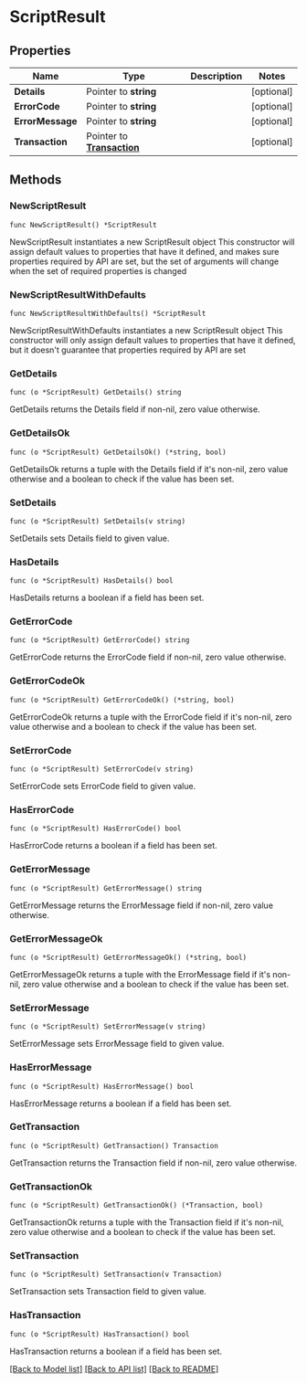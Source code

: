 # ScriptResult

## Properties

Name | Type | Description | Notes
------------ | ------------- | ------------- | -------------
**Details** | Pointer to **string** |  | [optional] 
**ErrorCode** | Pointer to **string** |  | [optional] 
**ErrorMessage** | Pointer to **string** |  | [optional] 
**Transaction** | Pointer to [**Transaction**](Transaction.md) |  | [optional] 

## Methods

### NewScriptResult

`func NewScriptResult() *ScriptResult`

NewScriptResult instantiates a new ScriptResult object
This constructor will assign default values to properties that have it defined,
and makes sure properties required by API are set, but the set of arguments
will change when the set of required properties is changed

### NewScriptResultWithDefaults

`func NewScriptResultWithDefaults() *ScriptResult`

NewScriptResultWithDefaults instantiates a new ScriptResult object
This constructor will only assign default values to properties that have it defined,
but it doesn't guarantee that properties required by API are set

### GetDetails

`func (o *ScriptResult) GetDetails() string`

GetDetails returns the Details field if non-nil, zero value otherwise.

### GetDetailsOk

`func (o *ScriptResult) GetDetailsOk() (*string, bool)`

GetDetailsOk returns a tuple with the Details field if it's non-nil, zero value otherwise
and a boolean to check if the value has been set.

### SetDetails

`func (o *ScriptResult) SetDetails(v string)`

SetDetails sets Details field to given value.

### HasDetails

`func (o *ScriptResult) HasDetails() bool`

HasDetails returns a boolean if a field has been set.

### GetErrorCode

`func (o *ScriptResult) GetErrorCode() string`

GetErrorCode returns the ErrorCode field if non-nil, zero value otherwise.

### GetErrorCodeOk

`func (o *ScriptResult) GetErrorCodeOk() (*string, bool)`

GetErrorCodeOk returns a tuple with the ErrorCode field if it's non-nil, zero value otherwise
and a boolean to check if the value has been set.

### SetErrorCode

`func (o *ScriptResult) SetErrorCode(v string)`

SetErrorCode sets ErrorCode field to given value.

### HasErrorCode

`func (o *ScriptResult) HasErrorCode() bool`

HasErrorCode returns a boolean if a field has been set.

### GetErrorMessage

`func (o *ScriptResult) GetErrorMessage() string`

GetErrorMessage returns the ErrorMessage field if non-nil, zero value otherwise.

### GetErrorMessageOk

`func (o *ScriptResult) GetErrorMessageOk() (*string, bool)`

GetErrorMessageOk returns a tuple with the ErrorMessage field if it's non-nil, zero value otherwise
and a boolean to check if the value has been set.

### SetErrorMessage

`func (o *ScriptResult) SetErrorMessage(v string)`

SetErrorMessage sets ErrorMessage field to given value.

### HasErrorMessage

`func (o *ScriptResult) HasErrorMessage() bool`

HasErrorMessage returns a boolean if a field has been set.

### GetTransaction

`func (o *ScriptResult) GetTransaction() Transaction`

GetTransaction returns the Transaction field if non-nil, zero value otherwise.

### GetTransactionOk

`func (o *ScriptResult) GetTransactionOk() (*Transaction, bool)`

GetTransactionOk returns a tuple with the Transaction field if it's non-nil, zero value otherwise
and a boolean to check if the value has been set.

### SetTransaction

`func (o *ScriptResult) SetTransaction(v Transaction)`

SetTransaction sets Transaction field to given value.

### HasTransaction

`func (o *ScriptResult) HasTransaction() bool`

HasTransaction returns a boolean if a field has been set.


[[Back to Model list]](../README.md#documentation-for-models) [[Back to API list]](../README.md#documentation-for-api-endpoints) [[Back to README]](../README.md)


